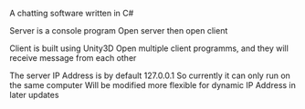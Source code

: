 A chatting software written in C#

Server is a console program
Open server then open client

Client is built using Unity3D
Open multiple client programms, and they will receive message from each other

The server IP Address is by default 127.0.0.1
So currently it can only run on the same computer
Will be modified more flexible for dynamic IP Address in later updates

